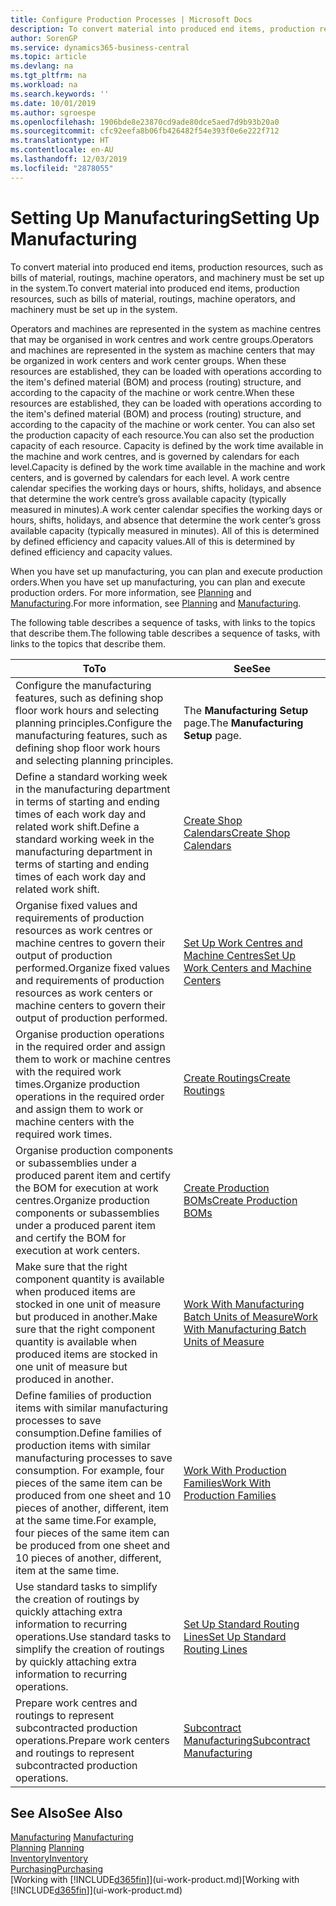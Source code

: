 ```yaml
---
title: Configure Production Processes | Microsoft Docs
description: To convert material into produced end items, production resources, such as bills of material, routings, machine operators, and machinery must be set up in the system.
author: SorenGP
ms.service: dynamics365-business-central
ms.topic: article
ms.devlang: na
ms.tgt_pltfrm: na
ms.workload: na
ms.search.keywords: ''
ms.date: 10/01/2019
ms.author: sgroespe
ms.openlocfilehash: 1906bde8e23870cd9ade80dce5aed7d9b93b20a0
ms.sourcegitcommit: cfc92eefa8b06fb426482f54e393f0e6e222f712
ms.translationtype: HT
ms.contentlocale: en-AU
ms.lasthandoff: 12/03/2019
ms.locfileid: "2878055"
---
```

# <a name="setting-up-manufacturing"></a><span data-ttu-id="17515-103">Setting Up Manufacturing</span><span class="sxs-lookup"><span data-stu-id="17515-103">Setting Up Manufacturing</span></span>
<span data-ttu-id="17515-104">To convert material into produced end items, production resources, such as bills of material, routings, machine operators, and machinery must be set up in the system.</span><span class="sxs-lookup"><span data-stu-id="17515-104">To convert material into produced end items, production resources, such as bills of material, routings, machine operators, and machinery must be set up in the system.</span></span>

<span data-ttu-id="17515-105">Operators and machines are represented in the system as machine centres that may be organised in work centres and work centre groups.</span><span class="sxs-lookup"><span data-stu-id="17515-105">Operators and machines are represented in the system as machine centers that may be organized in work centers and work center groups.</span></span> <span data-ttu-id="17515-106">When these resources are established, they can be loaded with operations according to the item's defined material (BOM) and process (routing) structure, and according to the capacity of the machine or work centre.</span><span class="sxs-lookup"><span data-stu-id="17515-106">When these resources are established, they can be loaded with operations according to the item's defined material (BOM) and process (routing) structure, and according to the capacity of the machine or work center.</span></span> <span data-ttu-id="17515-107">You can also set the production capacity of each resource.</span><span class="sxs-lookup"><span data-stu-id="17515-107">You can also set the production capacity of each resource.</span></span> <span data-ttu-id="17515-108">Capacity is defined by the work time available in the machine and work centres, and is governed by calendars for each level.</span><span class="sxs-lookup"><span data-stu-id="17515-108">Capacity is defined by the work time available in the machine and work centers, and is governed by calendars for each level.</span></span> <span data-ttu-id="17515-109">A work centre calendar specifies the working days or hours, shifts, holidays, and absence that determine the work centre’s gross available capacity (typically measured in minutes).</span><span class="sxs-lookup"><span data-stu-id="17515-109">A work center calendar specifies the working days or hours, shifts, holidays, and absence that determine the work center’s gross available capacity (typically measured in minutes).</span></span> <span data-ttu-id="17515-110">All of this is determined by defined efficiency and capacity values.</span><span class="sxs-lookup"><span data-stu-id="17515-110">All of this is determined by defined efficiency and capacity values.</span></span>  

<span data-ttu-id="17515-111">When you have set up manufacturing, you can plan and execute production orders.</span><span class="sxs-lookup"><span data-stu-id="17515-111">When you have set up manufacturing, you can plan and execute production orders.</span></span> <span data-ttu-id="17515-112">For more information, see [Planning](production-planning.md) and [Manufacturing](production-manage-manufacturing.md).</span><span class="sxs-lookup"><span data-stu-id="17515-112">For more information, see [Planning](production-planning.md) and [Manufacturing](production-manage-manufacturing.md).</span></span>  

 <span data-ttu-id="17515-113">The following table describes a sequence of tasks, with links to the topics that describe them.</span><span class="sxs-lookup"><span data-stu-id="17515-113">The following table describes a sequence of tasks, with links to the topics that describe them.</span></span>   

|<span data-ttu-id="17515-114">**To**</span><span class="sxs-lookup"><span data-stu-id="17515-114">**To**</span></span>|<span data-ttu-id="17515-115">**See**</span><span class="sxs-lookup"><span data-stu-id="17515-115">**See**</span></span>|  
|------------|-------------|  
|<span data-ttu-id="17515-116">Configure the manufacturing features, such as defining shop floor work hours and selecting planning principles.</span><span class="sxs-lookup"><span data-stu-id="17515-116">Configure the manufacturing features, such as defining shop floor work hours and selecting planning principles.</span></span>|<span data-ttu-id="17515-117">The **Manufacturing Setup** page.</span><span class="sxs-lookup"><span data-stu-id="17515-117">The **Manufacturing Setup** page.</span></span>|  
|<span data-ttu-id="17515-118">Define a standard working week in the manufacturing department in terms of starting and ending times of each work day and related work shift.</span><span class="sxs-lookup"><span data-stu-id="17515-118">Define a standard working week in the manufacturing department in terms of starting and ending times of each work day and related work shift.</span></span>|[<span data-ttu-id="17515-119">Create Shop Calendars</span><span class="sxs-lookup"><span data-stu-id="17515-119">Create Shop Calendars</span></span>](production-how-to-create-work-center-calendars.md)|  
|<span data-ttu-id="17515-120">Organise fixed values and requirements of production resources as work centres or machine centres to govern their output of production performed.</span><span class="sxs-lookup"><span data-stu-id="17515-120">Organize fixed values and requirements of production resources as work centers or machine centers to govern their output of production performed.</span></span>|[<span data-ttu-id="17515-121">Set Up Work Centres and Machine Centres</span><span class="sxs-lookup"><span data-stu-id="17515-121">Set Up Work Centers and Machine Centers</span></span>](production-how-to-set-up-work-and-machine-centers.md)|
|<span data-ttu-id="17515-122">Organise production operations in the required order and assign them to work or machine centres with the required work times.</span><span class="sxs-lookup"><span data-stu-id="17515-122">Organize production operations in the required order and assign them to work or machine centers with the required work times.</span></span>|[<span data-ttu-id="17515-123">Create Routings</span><span class="sxs-lookup"><span data-stu-id="17515-123">Create Routings</span></span>](production-how-to-create-routings.md)|
|<span data-ttu-id="17515-124">Organise production components or subassemblies under a produced parent item and certify the BOM for execution at work centres.</span><span class="sxs-lookup"><span data-stu-id="17515-124">Organize production components or subassemblies under a produced parent item and certify the BOM for execution at work centers.</span></span>|[<span data-ttu-id="17515-125">Create Production BOMs</span><span class="sxs-lookup"><span data-stu-id="17515-125">Create Production BOMs</span></span>](production-how-to-create-production-boms.md)|
|<span data-ttu-id="17515-126">Make sure that the right component quantity is available when produced items are stocked in one unit of measure but produced in another.</span><span class="sxs-lookup"><span data-stu-id="17515-126">Make sure that the right component quantity is available when produced items are stocked in one unit of measure but produced in another.</span></span>|[<span data-ttu-id="17515-127">Work With Manufacturing Batch Units of Measure</span><span class="sxs-lookup"><span data-stu-id="17515-127">Work With Manufacturing Batch Units of Measure</span></span>](production-how-to-use-the-manufacturing-batch-unit-of-measure.md)|  
|<span data-ttu-id="17515-128">Define families of production items with similar manufacturing processes to save consumption.</span><span class="sxs-lookup"><span data-stu-id="17515-128">Define families of production items with similar manufacturing processes to save consumption.</span></span> <span data-ttu-id="17515-129">For example, four pieces of the same item can be produced from one sheet and 10 pieces of another, different, item at the same time.</span><span class="sxs-lookup"><span data-stu-id="17515-129">For example, four pieces of the same item can be produced from one sheet and 10 pieces of another, different, item at the same time.</span></span>|[<span data-ttu-id="17515-130">Work With Production Families</span><span class="sxs-lookup"><span data-stu-id="17515-130">Work With Production Families</span></span>](production-how-work-family.md)|
|<span data-ttu-id="17515-131">Use standard tasks to simplify the creation of routings by quickly attaching extra information to recurring operations.</span><span class="sxs-lookup"><span data-stu-id="17515-131">Use standard tasks to simplify the creation of routings by quickly attaching extra information to recurring operations.</span></span>|[<span data-ttu-id="17515-132">Set Up Standard Routing Lines</span><span class="sxs-lookup"><span data-stu-id="17515-132">Set Up Standard Routing Lines</span></span>](production-how-set-up-standard-routing-lines.md)|  
|<span data-ttu-id="17515-133">Prepare work centres and routings to represent subcontracted production operations.</span><span class="sxs-lookup"><span data-stu-id="17515-133">Prepare work centers and routings to represent subcontracted production operations.</span></span>|[<span data-ttu-id="17515-134">Subcontract Manufacturing</span><span class="sxs-lookup"><span data-stu-id="17515-134">Subcontract Manufacturing</span></span>](production-how-to-subcontract-manufacturing.md)|  

## <a name="see-also"></a><span data-ttu-id="17515-135">See Also</span><span class="sxs-lookup"><span data-stu-id="17515-135">See Also</span></span>
<span data-ttu-id="17515-136">[Manufacturing](production-manage-manufacturing.md)  </span><span class="sxs-lookup"><span data-stu-id="17515-136">[Manufacturing](production-manage-manufacturing.md)  </span></span>  
<span data-ttu-id="17515-137">[Planning](production-planning.md) </span><span class="sxs-lookup"><span data-stu-id="17515-137">[Planning](production-planning.md) </span></span>  
[<span data-ttu-id="17515-138">Inventory</span><span class="sxs-lookup"><span data-stu-id="17515-138">Inventory</span></span>](inventory-manage-inventory.md)  
[<span data-ttu-id="17515-139">Purchasing</span><span class="sxs-lookup"><span data-stu-id="17515-139">Purchasing</span></span>](purchasing-manage-purchasing.md)  
<span data-ttu-id="17515-140">[Working with [!INCLUDE[d365fin](includes/d365fin_md.md)]](ui-work-product.md)</span><span class="sxs-lookup"><span data-stu-id="17515-140">[Working with [!INCLUDE[d365fin](includes/d365fin_md.md)]](ui-work-product.md)</span></span>
